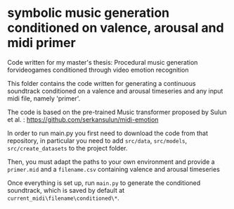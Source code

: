 # symbolic music generation conditioned on valence, arousal and midi primer

Code written for my master's thesis: Procedural music generation forvideogames conditioned through video emotion recognition

This folder contains the code written for generating a continuous soundtrack conditioned on a valence and arousal timeseries and any input midi file, namely 'primer'.

The code is based on the pre-trained Music transformer proposed by Sulun et al. : https://github.com/serkansulun/midi-emotion


In order to run main.py you first need to download the code from that repository, in particular you need to add `src/data`, `src/models`, `src/create_datasets` to the project folder.

Then, you must adapt the paths to your own environment and provide a `primer.mid` and a `filename.csv` containing valence and arousal timeseries 

Once everything is set up, run `main.py` to generate the conditioned soundtrack, which is saved by default at `current_midi\filename\conditioned\*`.

